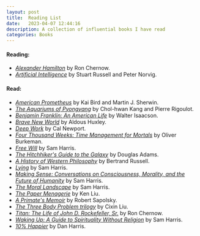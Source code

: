 ```yaml
---
layout: post
title:  Reading List
date:   2023-04-07 12:44:16
description: A collection of influential books I have read
categories: Books
---
```


#### Reading:
- [*Alexander Hamilton*](https://www.amazon.com/Alexander-Hamilton-Ron-Chernow/dp/0143034758) by Ron Chernow.
- [*Artificial Intelligence*](https://www.amazon.com/Artificial-Intelligence-A-Modern-Approach/dp/0134610997/ref=sr_1_1?crid=3TC0H4YT3TE25&keywords=artificial+intelligence+a+modern+approach+4th+edition&qid=1680920114&s=books&sprefix=Artific%2Cstripbooks%2C101&sr=1-1&ufe=app_do%3Aamzn1.fos.f5122f16-c3e8-4386-bf32-63e904010ad0) by Stuart Russell and Peter Norvig.

#### Read:
- [*American Prometheus*](https://www.amazon.com/American-Prometheus-Triumph-Tragedy-Oppenheimer/dp/0375726268) by Kai Bird and Martin J. Sherwin.
- [*The Aquariums of Pyongyang*](https://www.amazon.com/Aquariums-Pyongyang-Years-North-Korean/dp/0465011047) by Chol-hwan Kang and Pierre Rigoulot.
- [*Benjamin Franklin: An American Life*](https://www.amazon.com/Benjamin-Franklin-American-Walter-Isaacson/dp/074325807X/ref=sr_1_1?crid=3LAT4J9JB7C3Q&keywords=Benjamin+Franklin+an+american+life&qid=1680920166&s=books&sprefix=benjamin+franklin+an+american+lif%2Cstripbooks%2C163&sr=1-1) by Walter Isaacson.
- [*Brave New World*](https://www.amazon.com/Brave-New-World-Aldous-Huxley/dp/0060850523) by Aldous Huxley.
- [*Deep Work*](https://www.amazon.com/Deep-Work-Focused-Success-Distracted/dp/1455586692) by Cal Newport.
- [*Four Thousand Weeks: Time Management for Mortals*](https://www.amazon.com/Four-Thousand-Weeks-Management-Mortals/dp/0374159122) by Oliver Burkeman.
- [*Free Will*](https://www.amazon.com/Free-Will-Deckle-Edge-Harris/dp/1451683405/ref=pd_lpo_1?pd_rd_w=ipq4i&content-id=amzn1.sym.116f529c-aa4d-4763-b2b6-4d614ec7dc00&pf_rd_p=116f529c-aa4d-4763-b2b6-4d614ec7dc00&pf_rd_r=1SM2W5FQGEDX4QPT9PA6&pd_rd_wg=uXanv&pd_rd_r=1b6e771a-623a-4744-9ba8-cbb49874d9bc&pd_rd_i=1451683405&psc=1) by Sam Harris.
- [*The Hitchhiker's Guide to the Galaxy*](https://www.amazon.com/Hitchhikers-Guide-Galaxy-Douglas-Adams/dp/0345391802) by Douglas Adams.
- [*A History of Western Philosophy*](https://www.amazon.com/History-Western-Philosophy-Bertrand-Russell/dp/0671201581) by Bertrand Russell.
- [*Lying*](https://www.amazon.com/Lying-Sam-Harris/dp/1940051002) by Sam Harris.
- [*Making Sense: Conversations on Consciousness, Morality, and the Future of Humanity*](https://www.amazon.com/Making-Sense-Conversations-Consciousness-Morality/dp/B081ZHC3HX/ref=sr_1_1?crid=XA5M07707J09&keywords=sam+harris+conversations&qid=1680921108&s=books&sprefix=sam+harris+conversatio%2Cstripbooks%2C114&sr=1-1) by Sam Harris.
- [*The Moral Landscape*](https://www.amazon.com/Moral-Landscape-Science-Determine-Values/dp/143917122X) by Sam Harris.
- [*The Paper Menagerie*](https://www.amazon.com/Paper-Menagerie-Other-Stories/dp/148142436X/ref=sr_1_1?crid=2BXN2BQAUTYU&keywords=The+Paper+Menagerie&qid=1680920415&s=books&sprefix=the+paper+menagerie%2Cstripbooks%2C80&sr=1-1) by Ken Liu.
- [*A Primate's Memoir*](https://www.amazon.com/Primates-Memoir-Neuroscientists-Unconventional-Baboons/dp/0743202414) by Robert Sapolsky.
- [*The Three Body Problem trilogy*](https://www.amazon.com/Three-Body-Problem-Boxed-Set-Remembrance/dp/1250254493/ref=sr_1_1?crid=ULZ8K8FJQ4KI&keywords=three+body+problem+trilogy&qid=1680920393&s=books&sprefix=three+body+problem+trilogy%2Cstripbooks%2C114&sr=1-1) by Cixin Liu.
- [*Titan: The Life of John D. Rockefeller, Sr.*](https://www.amazon.com/Titan-Life-John-Rockefeller-Sr/dp/1400077303) by Ron Chernow.
- [*Waking Up: A Guide to Spirituality Without Religion*](https://www.amazon.com/Waking-Up-Sam-Harris-audiobook/dp/B00M9KEFY6/ref=sr_1_1?crid=3RT3TWRQLHK66&keywords=waking+up&qid=1680919942&sprefix=waking+u%2Caps%2C118&sr=8-1) by Sam Harris.
- [*10% Happier*](https://www.amazon.com/10-Happier-Self-Help-Actually-Works/dp/0062265431) by Dan Harris.
